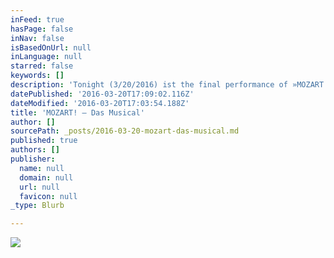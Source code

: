 ```yaml
---
inFeed: true
hasPage: false
inNav: false
isBasedOnUrl: null
inLanguage: null
starred: false
keywords: []
description: 'Tonight (3/20/2016) ist the final performance of »MOZART! – Das Musical im Raimund Theater Wien«'
datePublished: '2016-03-20T17:09:02.116Z'
dateModified: '2016-03-20T17:03:54.188Z'
title: 'MOZART! – Das Musical'
author: []
sourcePath: _posts/2016-03-20-mozart-das-musical.md
published: true
authors: []
publisher:
  name: null
  domain: null
  url: null
  favicon: null
_type: Blurb

---
```

![](https://the-grid-user-content.s3-us-west-2.amazonaws.com/5e1b36e1-e820-481c-bffd-1fac1f6136bb.jpg)